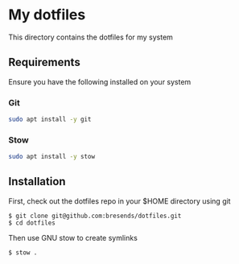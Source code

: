 # My dotfiles

This directory contains the dotfiles for my system

## Requirements

Ensure you have the following installed on your system

### Git

```bash
sudo apt install -y git
```

### Stow

```bash
sudo apt install -y stow
```

## Installation

First, check out the dotfiles repo in your $HOME directory using git

```
$ git clone git@github.com:bresends/dotfiles.git
$ cd dotfiles
```

Then use GNU stow to create symlinks

```
$ stow .
```
